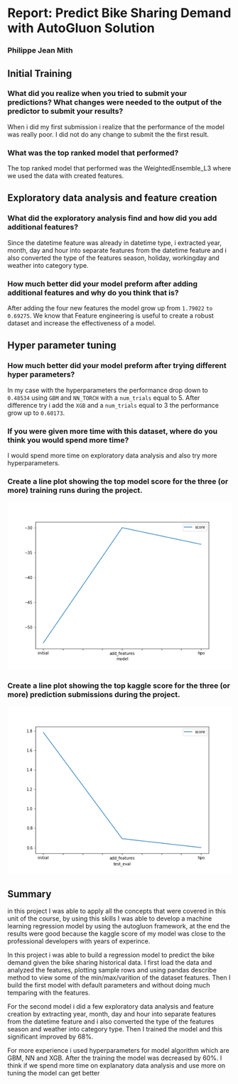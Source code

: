 # Report: Predict Bike Sharing Demand with AutoGluon Solution
### Philippe Jean Mith

## Initial Training
### What did you realize when you tried to submit your predictions? What changes were needed to the output of the predictor to submit your results?

When i did my first submission i realize that the performance of the model was really poor. I did not do any change to submit the the first result.

### What was the top ranked model that performed?
The top ranked model that performed was the WeightedEnsemble_L3 where we used the data with created features.

## Exploratory data analysis and feature creation
### What did the exploratory analysis find and how did you add additional features?
Since the datetime feature was already in datetime type, i extracted year, month, day and hour into separate features from the datetime feature and i also converted the type of the features season, holiday, workingday and weather into category type.

### How much better did your model preform after adding additional features and why do you think that is?
After adding the four new features the model grow up from `1.79022` `to 0.69275`. We know that Feature engineering is useful to create a robust dataset and increase the effectiveness of a model.

## Hyper parameter tuning
### How much better did your model preform after trying different hyper parameters?
In my case with the hyperparameters the performance drop down to `0.48534` using `GBM` and `NN_TORCH` with a `num_trials` equal to 5. After difference try i add the `XGB` and a `num_trials` equal to 3 the performance grow up to `0.60173`.

### If you were given more time with this dataset, where do you think you would spend more time?
I would spend more time on exploratory data analysis and also try more hyperparameters.

### Create a line plot showing the top model score for the three (or more) training runs during the project.

![model_train_score.png](model_train_score.png)

### Create a line plot showing the top kaggle score for the three (or more) prediction submissions during the project.

![model_test_score.png](model_test_score.png)


## Summary
in this project I was able to apply all the concepts that were covered in this unit of the course, by using this skills I was able to develop a machine learning regression model by using the autogluon framework, at the end the results were good because the kaggle score of my model was close to the professional developers with years of experince.

 In this project i was able to build a regression model to predict the bike demand given the bike sharing historical data. I first load the data and analyzed the features, plotting sample rows and using pandas describe method to view some of the min/max/varition of the dataset features. Then I build the first model with default parameters and without doing much temparing with the features.

For the second model i did a few exploratory data analysis and feature creation
by extracting year, month, day and hour into separate features from the datetime feature and i also converted the type of the features season and weather into category type. Then I trained the model and this significant improved by 68%.

For more experience i used hyperparameters for model algorithm which are GBM,	NN and	XGB. After the training the model was decreased by 60%. I think if we spend more time on explanatory data analysis and use more on tuning the model can get better
